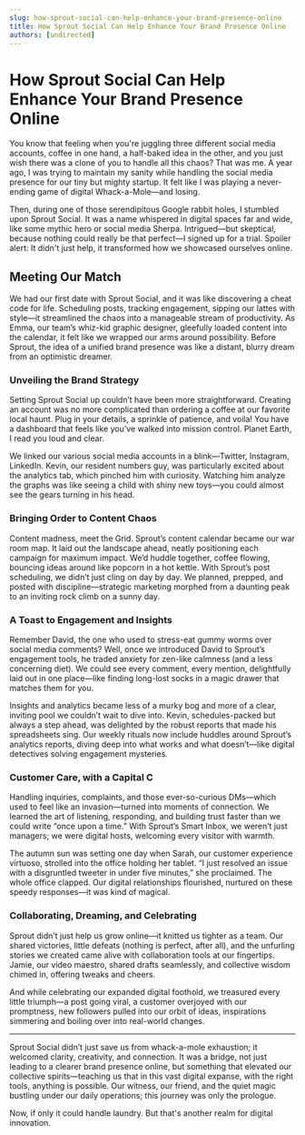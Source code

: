 ```yaml
---
slug: how-sprout-social-can-help-enhance-your-brand-presence-online
title: How Sprout Social Can Help Enhance Your Brand Presence Online
authors: [undirected]
---
```



# How Sprout Social Can Help Enhance Your Brand Presence Online

You know that feeling when you're juggling three different social media accounts, coffee in one hand, a half-baked idea in the other, and you just wish there was a clone of you to handle all this chaos? That was me. A year ago, I was trying to maintain my sanity while handling the social media presence for our tiny but mighty startup. It felt like I was playing a never-ending game of digital Whack-a-Mole—and losing. 

Then, during one of those serendipitous Google rabbit holes, I stumbled upon Sprout Social. It was a name whispered in digital spaces far and wide, like some mythic hero or social media Sherpa. Intrigued—but skeptical, because nothing could really be that perfect—I signed up for a trial. Spoiler alert: It didn't just help, it transformed how we showcased ourselves online.

## Meeting Our Match

We had our first date with Sprout Social, and it was like discovering a cheat code for life. Scheduling posts, tracking engagement, sipping our lattes with style—it streamlined the chaos into a manageable stream of productivity. As Emma, our team’s whiz-kid graphic designer, gleefully loaded content into the calendar, it felt like we wrapped our arms around possibility. Before Sprout, the idea of a unified brand presence was like a distant, blurry dream from an optimistic dreamer.

### Unveiling the Brand Strategy 

Setting Sprout Social up couldn’t have been more straightforward. Creating an account was no more complicated than ordering a coffee at our favorite local haunt. Plug in your details, a sprinkle of patience, and voila! You have a dashboard that feels like you’ve walked into mission control. Planet Earth, I read you loud and clear.

We linked our various social media accounts in a blink—Twitter, Instagram, LinkedIn. Kevin, our resident numbers guy, was particularly excited about the analytics tab, which pinched him with curiosity. Watching him analyze the graphs was like seeing a child with shiny new toys—you could almost see the gears turning in his head. 

### Bringing Order to Content Chaos 

Content madness, meet the Grid. Sprout’s content calendar became our war room map. It laid out the landscape ahead, neatly positioning each campaign for maximum impact. We’d huddle together, coffee flowing, bouncing ideas around like popcorn in a hot kettle. With Sprout’s post scheduling, we didn’t just cling on day by day. We planned, prepped, and posted with discipline—strategic marketing morphed from a daunting peak to an inviting rock climb on a sunny day.

### A Toast to Engagement and Insights 

Remember David, the one who used to stress-eat gummy worms over social media comments? Well, once we introduced David to Sprout’s engagement tools, he traded anxiety for zen-like calmness (and a less concerning diet). We could see every comment, every mention, delightfully laid out in one place—like finding long-lost socks in a magic drawer that matches them for you.

Insights and analytics became less of a murky bog and more of a clear, inviting pool we couldn’t wait to dive into. Kevin, schedules-packed but always a step ahead, was delighted by the robust reports that made his spreadsheets sing. Our weekly rituals now include huddles around Sprout’s analytics reports, diving deep into what works and what doesn’t—like digital detectives solving engagement mysteries.

### Customer Care, with a Capital C 

Handling inquiries, complaints, and those ever-so-curious DMs—which used to feel like an invasion—turned into moments of connection. We learned the art of listening, responding, and building trust faster than we could write “once upon a time.” With Sprout’s Smart Inbox, we weren’t just managers; we were digital hosts, welcoming every visitor with warmth.

The autumn sun was setting one day when Sarah, our customer experience virtuoso, strolled into the office holding her tablet. “I just resolved an issue with a disgruntled tweeter in under five minutes,” she proclaimed. The whole office clapped. Our digital relationships flourished, nurtured on these speedy responses—it was kind of magical.

### Collaborating, Dreaming, and Celebrating 

Sprout didn’t just help us grow online—it knitted us tighter as a team. Our shared victories, little defeats (nothing is perfect, after all), and the unfurling stories we created came alive with collaboration tools at our fingertips. Jamie, our video maestro, shared drafts seamlessly, and collective wisdom chimed in, offering tweaks and cheers.

And while celebrating our expanded digital foothold, we treasured every little triumph—a post going viral, a customer overjoyed with our promptness, new followers pulled into our orbit of ideas, inspirations simmering and boiling over into real-world changes.

---

Sprout Social didn’t just save us from whack-a-mole exhaustion; it welcomed clarity, creativity, and connection. It was a bridge, not just leading to a clearer brand presence online, but something that elevated our collective spirits—teaching us that in this vast digital expanse, with the right tools, anything is possible. Our witness, our friend, and the quiet magic bustling under our daily operations; this journey was only the prologue. 

Now, if only it could handle laundry. But that's another realm for digital innovation.